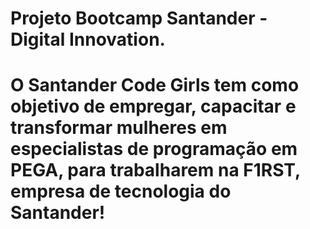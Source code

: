 # Projeto Bootcamp Santander - Digital Innovation.

# O Santander Code Girls tem como objetivo de empregar, capacitar e transformar mulheres em especialistas de programação em PEGA, para trabalharem na F1RST, empresa de tecnologia do Santander!